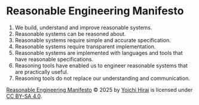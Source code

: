 # Reasonable Engineering Manifesto

1. We build, understand and improve reasonable systems.
2. Reasonable systems can be reasoned about.
3. Reasonable systems require simple and accurate specification.
4. Reasonable systems require transparent implementation.
5. Reasonable systems are implemented with languages and tools that have reasonable specifications.
6. Reasoning tools have enabled us to engineer reasonable systems that are practically useful.
7. Reasoning tools do not replace our understanding and communication.

[Reasonable Engineering Manifesto](https://github.com/pirapira/reasonable-manifesto) © 2025 by [Yoichi Hirai](https://yoichihirai.com) is licensed under [CC BY-SA 4.0](https://creativecommons.org/licenses/by-sa/4.0/).
